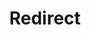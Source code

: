 ﻿---
layout: src/layouts/Redirect.astro
title: Redirect
redirect: https://yamldoc.liuyan.wang/docs/octopus-rest-api/cli/octopus-project-group-list
pubDate:  2023-01-01
navSearch: false
navSitemap: false
navMenu: false
---
